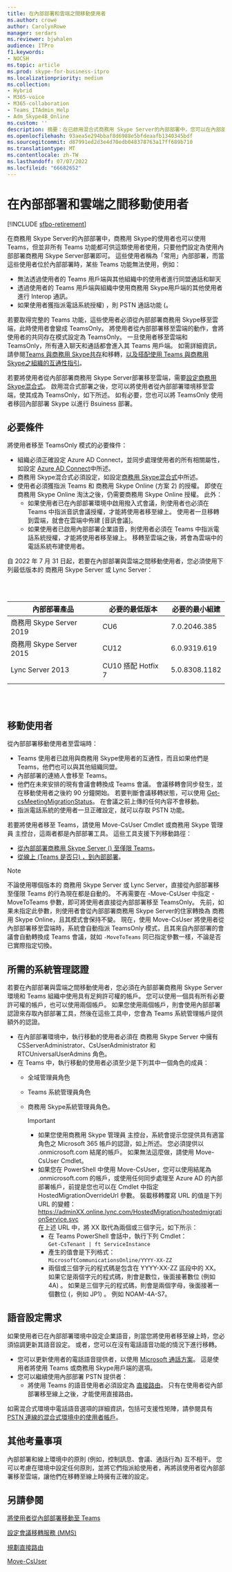 ```yaml
---
title: 在內部部署和雲端之間移動使用者
ms.author: crowe
author: CarolynRowe
manager: serdars
ms.reviewer: bjwhalen
audience: ITPro
f1.keywords:
- NOCSH
ms.topic: article
ms.prod: skype-for-business-itpro
ms.localizationpriority: medium
ms.collection:
- Hybrid
- M365-voice
- M365-collaboration
- Teams_ITAdmin_Help
- Adm_Skype4B_Online
ms.custom: ''
description: 摘要：在已啟用混合式商務用 Skype Server的內部部署中，您可以在內部部署環境與雲端之間移動使用者。
ms.openlocfilehash: 93aea5e294bbaf8d6988e5bfdeaafb1340345bdf
ms.sourcegitcommit: d87991ed2d3e4d70edb048378763a17ff689b710
ms.translationtype: MT
ms.contentlocale: zh-TW
ms.lasthandoff: 07/07/2022
ms.locfileid: "66682652"
---
```

# <a name="move-users-between-on-premises-and-cloud"></a>在內部部署和雲端之間移動使用者

[!INCLUDE [sfbo-retirement](../../Hub/includes/sfbo-retirement.md)]

在商務用 Skype Server的內部部署中，商務用 Skype的使用者也可以使用 Teams，但並非所有 Teams 功能都可供這類使用者使用，只要他們設定為使用內部部署商務用 Skype Server部署即可。 這些使用者稱為「常用」內部部署，而當這些使用者位於內部部署時，某些 Teams 功能無法使用，例如：
- 無法透過使用者的 Teams 用戶端與其他組織中的使用者進行同盟通話和聊天
- 透過使用者的 Teams 用戶端與組織中使用商務用 Skype用戶端的其他使用者進行 Interop 通訊。
- 如果使用者獲指派電話系統授權) ，則 PSTN 通話功能 (。

若要取得完整的 Teams 功能，這些使用者必須從內部部署商務用 Skype移至雲端，此時使用者會變成 TeamsOnly。 將使用者從內部部署移至雲端的動作，會將使用者的共同存在模式設定為 TeamsOnly。 一旦使用者移至雲端和 TeamsOnly，所有連入聊天和通話都會進入其 Teams 用戶端。 如需詳細資訊，請參閱[Teams 與商務用 Skype共存](/microsoftteams/coexistence-chat-calls-presence)和移轉，[以及搭配使用 Teams 與商務用 Skype之組織的互通性指引](/microsoftteams/migration-interop-guidance-for-teams-with-skype)。

若要將使用者從內部部署商務用 Skype Server部署移至雲端，需要[設定商務用 Skype混合式](/skypeforbusiness/hybrid/plan-hybrid-connectivity)。  啟用混合式部署之後，您可以將使用者從內部部署環境移至雲端，使其成為 TeamsOnly，如下所述。 如有必要，您也可以將 TeamsOnly 使用者移回內部部署 Skype 以進行 Bsuiness 部署。 



## <a name="prerequisites"></a>必要條件

將使用者移至 TeamsOnly 模式的必要條件：

- 組織必須正確設定 Azure AD Connect，並同步處理使用者的所有相關屬性，如設定 [Azure AD Connect](configure-azure-ad-connect.md)中所述。
- 商務用 Skype混合式必須設定，如設定[商務用 Skype混合式](configure-federation-with-skype-for-business-online.md)中所述。
- 使用者必須獲指派 Teams 和 商務用 Skype Online (方案 2) 的授權。 即使在商務用 Skype Online 淘汰之後，仍需要商務用 Skype Online 授權。  此外：
    - 如果使用者已在內部部署環境中啟用撥入式會議，則使用者也必須在 Teams 中指派音訊會議授權，才能將使用者移至線上。 使用者一旦移轉到雲端，就會在雲端中佈建 [音訊會議]。 
    - 如果使用者已啟用內部部署企業語音，則使用者必須在 Teams 中指派電話系統授權，才能將使用者移至線上。 移轉至雲端之後，將會為雲端中的電話系統布建使用者。 
  
自 2022 年 7 月 31 日起，若要在內部部署與雲端之間移動使用者，您必須使用下列最低版本的 商務用 Skype Server 或 Lync Server：

</br>
</br>

|內部部署產品|必要的最低版本|必要的最小組建|
|---|---|---|
|商務用 Skype Server 2019| CU6 |7.0.2046.385|
|商務用 Skype Server 2015| CU12|6.0.9319.619|
|Lync Server 2013| CU10 搭配 Hotfix 7|5.0.8308.1182|
||||

</br>
</br>

## <a name="moving-users"></a>移動使用者

從內部部署移動使用者至雲端時：

- Teams 使用者已啟用與商務用 Skype使用者的互通性，而且如果他們是 Teams，他們也可以與其他組織同盟。
- 內部部署的連絡人會移至 Teams。
- 他們在未來安排的現有會議會轉換成 Teams 會議。 會議移轉會同步發生，並在移動使用者之後約 90 分鐘開始。  若要判斷會議移轉狀態，可以使用 [Get-csMeetingMigrationStatus](../../SfbOnline/audio-conferencing-in-office-365/setting-up-the-meeting-migration-service-mms.md#managing-mms)。 在會議之前上傳的任何內容不會移動。
- 指派電話系統的使用者一旦正確設定，就可以存取 PSTN 功能。
 
若要將使用者移至 Teams，請使用 Move-CsUser Cmdlet 或商務用 Skype 管理員 主控台，這兩者都是內部部署工具。 這些工具支援下列移動路徑：

- [從內部部署商務用 Skype Server () 至僅限 Teams](move-users-from-on-premises-to-teams.md)。
- [從線上 (Teams 是否只) ，到內部部署](move-users-from-the-cloud-to-on-premises.md)。


> [!NOTE] 
>  不論使用哪個版本的 商務用 Skype Server 或 Lync Server，直接從內部部署移至僅限 Teams 的行為現在都是自動的。 不再需要在 -Move-CsUser 中指定 -MoveToTeams 參數，即可將使用者直接從內部部署移至 TeamsOnly。 先前，如果未指定此參數，則使用者會從內部部署商務用 Skype Server的住家轉換為 商務用 Skype Online，且其模式會保持不變。 現在，使用 Move-CsUser 將使用者從內部部署移至雲端時，系統會自動指派 TeamsOnly 模式，且其來自內部部署的會議會自動轉換成 Teams 會議，就如 `-MoveToTeams` 同已指定參數一樣，不論是否已實際指定切換。 


## <a name="required-administrative-credentials"></a>所需的系統管理認證

若要在內部部署與雲端之間移動使用者，您必須在內部部署商務用 Skype Server環境和 Teams 組織中使用具有足夠許可權的帳戶。 您可以使用一個具有所有必要許可權的帳戶，也可以使用兩個帳戶。 如果您使用兩個帳戶，則會使用內部部署認證來存取內部部署工具，然後在這些工具中，您會為 Teams 系統管理帳戶提供額外的認證。  

- 在內部部署環境中，執行移動的使用者必須在 商務用 Skype Server 中擁有 CSServerAdministrator、CsUserAdministrator 和 RTCUniversalUserAdmins 角色。
- 在 Teams 中，執行移動的使用者必須至少是下列其中一個角色的成員：
  - 全域管理員角色
  - Teams 系統管理員角色
  - 商務用 Skype系統管理員角色。  

    > [!Important]
    > - 如果您使用商務用 Skype 管理員 主控台，系統會提示您提供具有適當角色之 Microsoft 365 帳戶的認證，如上所述。 您必須提供以 .onmicrosoft.com 結尾的帳戶。 如果無法這麼做，請使用 Move-CsUser Cmdlet。
    >- 如果您在 PowerShell 中使用 Move-CsUser，您可以使用結尾為 .onmicrosoft.com 的帳戶，或使用任何同步處理至 Azure AD 的內部部署帳戶，前提是您也可以在 Cmdlet 中指定 HostedMigrationOverrideUrl 參數。 裝載移轉覆寫 URL 的值是下列 URL 的變體： https://adminXX.online.lync.com/HostedMigration/hostedmigrationService.svc<br>在上述 URL 中，將 XX 取代為兩個或三個字元，如下所示：
    >   - 在 Teams PowerShell 會話中，執行下列 Cmdlet：<br>`Get-CsTenant | ft ServiceInstance`
    >   - 產生的值會是下列格式：<br>`MicrosoftCommunicationsOnline/YYYY-XX-ZZ`
    >   - 兩個或三個字元的程式碼是包含在 YYYY-XX-ZZ 區段中的 XX。 如果它是兩個字元的程式碼，則會是數位，後面接著數位 (例如 4A) 。 如果是三個字元的程式碼，則會是兩個字母，後面接著一個數位 (，例如 JP1) 。 例如 NOAM-4A-S7。


## <a name="voice-configuration-requirements"></a>語音設定需求

如果使用者已在內部部署環境中設定企業語音，則當您將使用者移至線上時，您必須協調更新其語音設定。 或者，您可以在沒有電話語音功能的情況下進行移轉。 
- 您可以更新使用者的電話語音提供者，以使用 [Microsoft 通話方案](/microsoftteams/calling-plans-for-office-365)。 這是使用者將使用 Teams 或商務用 Skype用戶端的選項。
- 您可以繼續使用內部部署 PSTN 提供者：
  - 將使用 Teams 的語音使用者必須設定為 [直接路由](/microsoftteams/direct-routing-plan)。 只有在使用者從內部部署移至線上之後，才能使用直接路由。

如需混合式環境中電話語音選項的詳細資訊，包括可支援性矩陣，請參閱具有 [PSTN 連線的混合式環境中的使用者帳戶](/microsoftteams/direct-routing-user-accounts-in-a-hybrid-environment)。

## <a name="other-considerations"></a>其他考量事項

內部部署和線上環境中的原則 (例如，控制訊息、會議、通話行為) 互不相干。 您可以考慮在環境中設定任何原則，並將它們指派給使用者，再將該使用者從內部部署移至雲端，讓他們在移轉至線上時擁有正確的設定。

## <a name="see-also"></a>另請參閱

[將使用者從內部部署移動至 Teams](move-users-from-on-premises-to-teams.md)

[設定會議移轉服務 (MMS)](../../SfbOnline/audio-conferencing-in-office-365/setting-up-the-meeting-migration-service-mms.md)

[規劃直接路由](/microsoftteams/direct-routing-plan)

[Move-CsUser](/powershell/module/skype/move-csuser)
